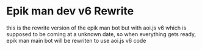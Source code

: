 # Epik man dev v6 Rewrite
this is the rewrite version of the epik man bot but with aoi.js v6 which is supposed to be coming at a unknown date, so when everything gets ready, epik man main bot will be rewriten to use aoi.js v6 code